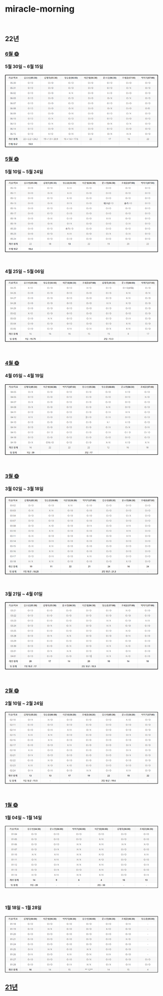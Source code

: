 # miracle-morning

<br/>

## 22년

### [6월 🌞](https://github.com/jandifarm/miracle-morning/blob/main/22%EB%85%84%20miracle-morning/6%EC%9B%94%EC%9D%98%20Miracle.md)

#### 5월 30일 ~ 6월 15일

![](./img/2022_06_01.png)  



### [5월 🌞](https://github.com/jandifarm/miracle-morning/blob/main/22%EB%85%84%20miracle-morning/5%EC%9B%94%EC%9D%98%20Miracle.md)

#### 5월 10일 ~ 5월 24일

![](./img/2022_05_02.png)  

<br/>

#### 4월 25일 ~ 5월 06일

![](./img/2022_05_01.png)  

<br/>

### [4월 🌞](https://github.com/jandifarm/miracle-morning/blob/main/22%EB%85%84%20miracle-morning/4%EC%9B%94%EC%9D%98%20Miracle.md)

#### 4월 05일 ~ 4월 19일

![](./img/2022_04.png) 

<br/>

### [3월 🌞](https://github.com/jandifarm/miracle-morning/blob/main/22%EB%85%84%20miracle-morning/3%EC%9B%94%EC%9D%98%20Miracle.md)

#### 3월 02일 ~ 3월 18일

![](./img/2022_03.png) 

<br/>

#### 3월 21일 ~ 4월 01일

![](./img/2022_03_2.png) 

<br/>

### [2월 🌞](https://github.com/jandifarm/miracle-morning/blob/main/22%EB%85%84%20miracle-morning/2%EC%9B%94%EC%9D%98%20Miracle.md)
#### 2월 10일 ~ 2월 24일

![](./img/2022_02.png) 

<br/>

### [1월 🌞](https://github.com/jandifarm/miracle-morning/blob/main/22%EB%85%84%20miracle-morning/1%EC%9B%94%EC%9D%98%20Miracle.md)

#### 1월 04일 ~ 1월 14일

![](./img/2022_01.png) 

<br/>

#### 1월 18일 ~ 1월 28일

![](./img/2022_01_2.png) 



## [21년](https://github.com/jandifarm/miracle-morning/blob/main/21%EB%85%84%20miracle-morning/README.md)
